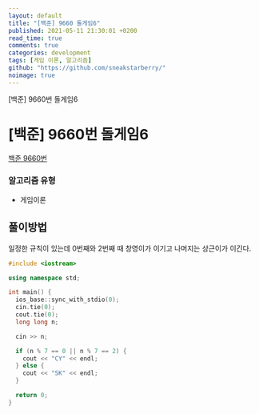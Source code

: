 ```yaml
---
layout: default
title: "[백준] 9660 돌게임6"
published: 2021-05-11 21:30:01 +0200
read_time: true
comments: true
categories: development
tags: [게임 이론, 알고리즘]
github: "https://github.com/sneakstarberry/"
noimage: true
---
```


[백준] 9660번 돌게임6

<!--more-->

# [백준] 9660번 돌게임6

[백준 9660번 ](https://www.acmicpc.net/problem/9660)

### 알고리즘 유형

- 게임이론

## 풀이방법

일정한 규칙이 있는데 0번째와 2번째 때 창영이가 이기고 나머지는 상근이가 이긴다.

```c++
#include <iostream>

using namespace std;

int main() {
  ios_base::sync_with_stdio(0);
  cin.tie(0);
  cout.tie(0);
  long long n;

  cin >> n;

  if (n % 7 == 0 || n % 7 == 2) {
    cout << "CY" << endl;
  } else {
    cout << "SK" << endl;
  }

  return 0;
}
```
